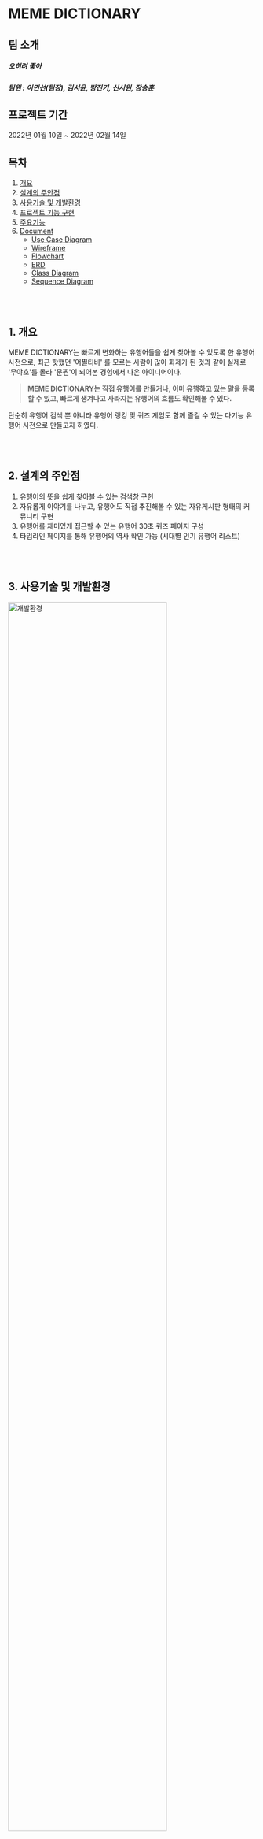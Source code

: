 # MEME DICTIONARY

## 팀 소개
##### 오히려 좋아
##### 팀원 : 이민선(팀장), 김서윤, 방진기, 신시원, 장승훈

## 프로젝트 기간
2022년 01월 10일 ~ 2022년 02월 14일

## 목차  
1. [개요](#1-개요)
2. [설계의 주안점](#2-설계의-주안점)
3. [사용기술 및 개발환경](#3-사용기술-및-개발환경)
4. [프로젝트 기능 구현](#4-프로젝트-기능-구현)
5. [주요기능](#5-주요기능)
6. [Document](#6-document)
   - [Use Case Diagram](#use-case-diagram)
   - [Wireframe](#wireframe)
   - [Flowchart](#flowchart)
   - [ERD](#erd)
   - [Class Diagram](#class-diagram)
   - [Sequence Diagram](#sequence-diagram)


<br/><br/>
## 1. 개요
MEME DICTIONARY는 빠르게 변화하는 유행어들을 쉽게 찾아볼 수 있도록 한 유행어 사전으로,
최근 핫했던 '어쩔티비' 를 모르는 사람이 많아 화제가 된 것과 같이
실제로 '무야호'를 몰라 '문찐'이 되어본 경험에서 나온 아이디어이다.


> **MEME DICTIONARY는 직접 유행어를 만들거나, 이미 유행하고 있는 말을 등록할 수 있고,
빠르게 생겨나고 사라지는 유행어의 흐름도 확인해볼 수 있다.**


단순히 유행어 검색 뿐 아니라 유행어 랭킹 및 퀴즈 게임도 함께 즐길 수 있는
다기능 유행어 사전으로 만들고자 하였다.


<br/><br/>
## 2. 설계의 주안점
1. 유행어의 뜻을 쉽게 찾아볼 수 있는 검색창 구현
2. 자유롭게 이야기를 나누고, 유행어도 직접 추진해볼 수 있는 자유게시판 형태의 커뮤니티 구현
3. 유행어를 재미있게 접근할 수 있는 유행어 30초 퀴즈 페이지 구성
4. 타임라인 페이지를 통해 유행어의 역사 확인 가능 (시대별 인기 유행어 리스트)


<br/><br/>
## 3. 사용기술 및 개발환경


<img src="https://user-images.githubusercontent.com/100409006/158173146-fffaf59d-92a3-4bcd-b8bc-f48fb61dda60.png" alt="개발환경" width="80%">

<table>
   <tr>
    <th colspan="3">사용기술 및 개발환경</th>
  </tr>
  
  <tr>
    <td rowspan="2">개발 언어</td>
    <td>FRONT</td>
    <td>html5, js, css3</td>
  </tr>
  <tr>
    <td>BACK</td>
    <td> java, Spring/jsp</td>
  </tr>
  <tr>
    <td>IDE</td>
    <td colspan="2">eclipse, sqldeveloper</td>
  </tr>
  <tr>
    <td>SERVER</td>
    <td colspan="2">Apache Tomcat 8.5</td>
  </tr>
  <tr>
    <td>DB</td>
    <td colspan="2">oracle 11g </td>
  </tr>
  <tr>
    <td>협업</td>
    <td colspan="2">GitHub</td>
  </tr>
</table>



<br/><br/>
## 4. 프로젝트 기능 구현

- 김서윤
  - **유행어 사전**
     - 유행어 사전 검색
     - 유행어 사전 등재 요청 (첨부파일)
     - 유행어 사전 수정/삭제 요청
     
  - **유행어 타임라인**
    - 시대에 따른 유행어 조회

- 방진기
  - **회원 관리**
    - 로그인
      - 화면 구현
      - 로그인 기능
      - 아이디 찾기
      - 비밀번호 재설정
    - 마이페이지
      - 내가 쓴 글, 댓글, 퀴즈 관리
      - 회원 정보 수정
      - 회원 탈퇴
      - 로그아웃
    - 관리자페이지
      - 회원 관리
      - 유행어 사전 관리
      - 게시판 관리
      - 퀴즈 관리

- 신시원
  - **회원 관리**
    - 로그인
      - 화면 구현
    - 마이페이지
      - 화면 구현
    - 관리자페이지
      - 화면 구현
  - **유행어 추진/자유게시판**
    - 화면 구현

- 이민선
    - **메인 페이지**
      - 화면 구현
    - **유행어 추진/자유게시판**
      - 게시글
        - 게시글 목록 및 상세페이지 조회, 등록(첨부파일), 수정, 삭제
        - 게시글 신고 / 추천
        - 관리자 : 게시글 숨기기 / 보이기
        - 비회원은 조회만 허용하며 관리자는 수정 비허용
      - 댓글
        - 댓글 목록 조회, 등록, 수정, 삭제
        - 로그인 시에만 작성 가능

    - **유행어 랭킹**
        - 유행어 사전 : 조회 수에 따른 랭킹
        - 유행어 추진 / 자유 게시판 : 추천 수에 따른 랭킹
        - 유행어 퀴즈 : 회원별 맞춘 갯수에 따른 랭킹
        - 페이지 별로 메인 랭킹을 달리 함

- 장승훈
  - **유행어 퀴즈**
    - 30초 랜덤 퀴즈 : 랜덤으로 퀴즈 가져오기(이미지, 객관식 문항)
    - 퀴즈 등록 : 퀴즈 유형에 따라 객관식 문항 등록, 다중 이미지 등록
    - 퀴즈 수정 : 퀴즈 유형에 따라 객관식 문항 수정, 다중 이미지 수정
    - 퀴즈 삭제 : 퀴즈 유형에 따라 객관식 문항 삭제, 다중 이미지 삭제
    - 퀴즈 결과 : 퀴즈와 사용자의 입력값을 가져와 출력 해주고 회원의 최고 기록을 저장
    - 퀴즈 신고 : 잘못된 문제를 신고할 수 있다.
<br/><br/>


## 5. 주요기능
#### 1. 메인 페이지
##### 좌측 카테고리 버튼을 통해 다른 페이지로 이동 가능
<img src="https://user-images.githubusercontent.com/100409006/159236398-ac1882fb-3e19-4f7e-bf2e-26a84af30d29.PNG" alt="메인페이지 1" width="70%">
<img src="https://user-images.githubusercontent.com/100409006/159236403-e5543a95-51c6-4c5b-8bea-bb912e9d32e9.PNG" alt="메인페이지 2 토글 목록" width="70%">

<br/><br/>

 
#### 2. 유행어 사전
###### 메인페이지에서 유행어 이름을 검색하면 상세 페이지 출력
- ###### 비회원
<img src="https://user-images.githubusercontent.com/100409006/159244608-8d3ce523-8590-44c2-8a91-e07fc8d53574.PNG" alt="유행어 사전 상세" width="70%">

- ###### 회원 (로그인 상태)
<img src="https://user-images.githubusercontent.com/100409006/159244609-d6537829-5c4c-4a3d-834d-4589ebe72083.PNG" alt="유행어 사전 (검색 시 나오는 상세페이지)_ 로그인상태" width="70%">

###### '의견 내기'를 통해 수정/삭제 요청
<img src="https://user-images.githubusercontent.com/100409006/159244612-45732894-44cc-473a-bb76-60bbde3dd3b8.PNG" alt="유행어 사전 의견 내기" width="70%">

###### 원하는 유행어가 등록되어 있지 않다면 '직접 등록하기' 버튼을 통해 등재 요청
<img src="https://user-images.githubusercontent.com/100409006/159244613-74b3c7d0-5999-473c-bc03-9eeaefc48c0a.PNG" alt="유행어 사전 새로 등록하기" width="70%">

<br/><br/>


#### 3. 유행어 추진/자유게시판

###### 게시글 목록페이지에서 제목을 누르면 상세페이지로 이동, 글쓰기 버튼을 누르면 게시글 작성 가능
<img src="https://user-images.githubusercontent.com/100409006/159236775-6d2a62dd-e765-487c-ba3d-ad1cb227f2cb.PNG" alt="게시글 목록" width="70%">


###### 게시글 등록
<img src="https://user-images.githubusercontent.com/100409006/159236777-41a752f8-7701-47f7-800a-e4bfdeb4068b.PNG" alt="게시글 등록" width="70%">


###### 게시글 상세 페이지, 게시글 수정/삭제 가능, 댓글 등록/수정/삭제 가능
<img src="https://user-images.githubusercontent.com/100409006/159236778-5749f67f-c1fd-4274-a04e-b386bf0bf6a0.PNG" alt="게시글 상세" width="70%">
<img src="https://user-images.githubusercontent.com/100409006/159236780-6f535821-db79-4528-87ce-c165eaa01bff.PNG" alt="게시글 수정" width="70%">
<img src="https://user-images.githubusercontent.com/100409006/159236781-cfa8586d-fadc-4a6b-adcb-5cf2c5531fa6.PNG" alt="게시글 수정 성공" width="70%">

###### 다른 사용자의 마음의 드는 게시글 추천 및 문제 게시글 신고
<img src="https://user-images.githubusercontent.com/100409006/159236787-bc4f5f85-7b6e-4e8e-97fb-7201aa529f36.PNG" alt="게시글 추천 가능" width="70%">

<br/><br/>

 
#### 4. 유행어 퀴즈
###### 카테고리의 '퀴즈 풀기' 탭을 통해 30초 랜덤 퀴즈 풀이
###### 풀이 중 정답과 오답이 표시되며 우측 상단에 30초 카운트다운
<img src="https://user-images.githubusercontent.com/100409006/159247283-a7fce05a-9d01-4404-97c6-3935c52f5447.PNG" alt="퀴즈 풀기" width="70%">

###### 30초가 지나면 결과창에서 내 풀이와 정답을 확인해볼 수 있으며, 오류가 있는 퀴즈는 신고 가능
<img src="https://user-images.githubusercontent.com/100409006/159245808-202a3615-0c4f-45ee-beff-397607e127ce.PNG" alt="퀴즈 결과" width="70%">
<img src="https://user-images.githubusercontent.com/100409006/159245810-313b25cf-35e3-4119-8ea9-951eaf25da55.PNG" alt="퀴즈 신고" width="70%">

###### '퀴즈 만들기' 탭을 통해 직접 퀴즈 등록 가능
<img src="https://user-images.githubusercontent.com/100409006/159245810-313b25cf-35e3-4119-8ea9-951eaf25da55.PNG" alt="유행어 퀴즈 등록" width="70%">



<br/><br/>


#### 5. 유행어 랭킹
###### 각 페이지에 맞는 랭킹을 메인으로 출력, 다른 랭킹 탭 클릭 시 해당 랭킹 확인 가능
<img src="https://user-images.githubusercontent.com/100409006/159244609-d6537829-5c4c-4a3d-834d-4589ebe72083.PNG" alt="유행어 사전 (검색 시 나오는 상세페이지)_ 로그인상태" width="70%">
<img src="https://user-images.githubusercontent.com/100409006/159236775-6d2a62dd-e765-487c-ba3d-ad1cb227f2cb.PNG" alt="게시글 목록" width="70%">
<img src="https://user-images.githubusercontent.com/100409006/159247283-a7fce05a-9d01-4404-97c6-3935c52f5447.PNG" alt="퀴즈 풀기" width="70%">
<br/><br/>


#### 6. 유행어 타임라인
###### 시기별로 가장 유행했던 유행어를 한 눈에 보고 해당 유행어 상세 페이지로 이동 가능
<img src="https://user-images.githubusercontent.com/100409006/159238560-ad564521-1882-4f03-a3ce-05439358cd7f.png" alt="타임라인" width="70%">

<br/><br/>


#### 7. 로그인 기능
###### 로그인 성공 시 메인 페이지로 이동하며, 회원가입, 아이디/비밀번호 찾기 성공 시 로그인 페이지로 이동할 수 있도록 안내

- ###### 회원가입
<img src="https://user-images.githubusercontent.com/100409006/160737377-bba377b8-ac2e-41b3-b9b4-4c5dfea93591.PNG" alt="회원가입" width="70%">

- ###### 로그인
<img src="https://user-images.githubusercontent.com/100409006/160737380-976461f9-c90d-403f-9946-8f345656b5a0.PNG" alt="로그인" width="70%">

###### 아이디 찾기 결과 해당 정보에 맞는 아이디를 출력
<img src="https://user-images.githubusercontent.com/100409006/160737374-7781af8d-3b0f-4a9e-89b2-24e5a51a0ef0.PNG" alt="아이디 찾기" width="70%">
<img src="https://user-images.githubusercontent.com/100409006/160737373-f6d7b8b6-b24b-49dd-9346-28f8890cbd18.PNG" alt="아이디 찾기 결과" width="70%">

###### 비밀번호 찾기 결과 해당 아이디의 비밀번호를 재설정 할 수 있음
<img src="https://user-images.githubusercontent.com/100409006/160737370-c03d5166-b21d-446b-b083-60cf649e0cd4.PNG" alt="비밀번호 찾기" width="70%">
<img src="https://user-images.githubusercontent.com/100409006/160737382-d158d5ed-c768-439a-9f20-b58229f4ba60.PNG" alt="비밀번호 재설정" width="70%">


<br/><br/>


#### 8. 마이페이지
###### 내가 작성한 글의 제목을 누르면 해당 게시글 상세 페이지로 이동하고, 수정 및 삭제 가능
<img src="https://user-images.githubusercontent.com/100409006/160742939-1d1ec86e-6e9d-42ce-a0eb-096a01450b75.PNG" alt="마이페이지 나의 게시글" width="70%">

###### 내가 작성한 퀴즈의 수정 및 삭제 가능
<img src="https://user-images.githubusercontent.com/100409006/160742930-e9f5a487-0a8c-4ec8-a4d6-8a5f8dac1a10.PNG" alt="마이페이지 나의 퀴즈" width="70%">

###### 내가 작성한 댓글의 내용을 누르면 해당 게시글로 이동한다.
<img src="https://user-images.githubusercontent.com/100409006/160742938-c244db0c-5b06-4ea7-a87e-7a6fa2a53699.PNG" alt="마이페이지 나의 댓글" width="70%">

###### 회원 정보 수정에서 비밀번호와 이메일 수정 가능
<img src="https://user-images.githubusercontent.com/100409006/160742934-4286ad13-fe9b-4c8e-83bb-174329efe917.PNG" alt="회원 정보 수정" width="70%">

- ###### 회원 탈퇴
<img src="https://user-images.githubusercontent.com/100409006/160742933-06157a35-2646-4b67-8430-779242dcf584.PNG" alt="회원 탈퇴" width="70%">


<br/><br/>

#### 9. 관리자페이지
- ###### 메인
<img src="https://user-images.githubusercontent.com/100409006/160752630-1b25f451-afa0-425f-90bd-318a90a6cb89.PNG" alt="메인" width="70%">

- ###### 회원관리
<img src="https://user-images.githubusercontent.com/100409006/160752640-71bf5a7f-a2f7-492d-94f2-f82b0c09938c.PNG" alt="회원관리" width="70%">

- ###### 유행어 사전
<img src="https://user-images.githubusercontent.com/100409006/160752636-9ca9d2b3-7e48-4765-881a-91bf9115c04b.PNG" alt="유행어 사전 관리 - 전체" width="70%">
<img src="https://user-images.githubusercontent.com/100409006/160752633-6b3ce5a2-98bb-43a1-8c5a-831b1239f291.PNG" alt="유행어 사전 관리 - 사전 등재 요청" width="70%">
<img src="https://user-images.githubusercontent.com/100409006/160752635-9f592d07-239b-4fa7-8aa9-568ff0540125.PNG" alt="유행어 사전 관리 - 사전 수정 삭제 요청" width="70%">

- ###### 유행어 추진/자유게시판
   ###### 신고된 게시글을 숨길 수 있고, 숨긴 글 목록에서 다시 보이게 설정 가능. 게시글 제목을 누르면 해당 게시글로 이동하도록 구현
<img src="https://user-images.githubusercontent.com/100409006/160752624-8d1bff79-f3a9-4da8-a70e-a168f29c78f1.PNG" alt="게시판 - 전체" width="70%">
<img src="https://user-images.githubusercontent.com/100409006/160752627-658d0260-cc63-4546-be3d-e6bf7d5814c4.PNG" alt="게시판 - 신고 글" width="70%">
<img src="https://user-images.githubusercontent.com/100409006/160752624-8d1bff79-f3a9-4da8-a70e-a168f29c78f1.PNG" alt="게시판 - 숨긴 글" width="70%">

- ###### 유행어 퀴즈
   ###### 등록된 퀴즈의 수정 및 삭제 가능
<img src="https://user-images.githubusercontent.com/100409006/160752637-eb754de2-80ba-4b95-b27c-1799e818fe57.PNG" alt="퀴즈 - 전체" width="70%">
<img src="https://user-images.githubusercontent.com/100409006/160752639-e8b2f1aa-3830-43ec-8f3a-a53dca80aa20.PNG" alt="퀴즈 -신고된 퀴즈 목록" width="70%">


<br/><br/><br/>


## 6. Document
### Use Case Diagram
<img src="https://user-images.githubusercontent.com/100409006/158661233-24bf03e3-1299-43b3-9392-7e043bc2a829.PNG" alt="회원관리" width="50%"><img src="https://user-images.githubusercontent.com/100409006/158661236-6335097b-b107-4549-9732-d761a095b17f.PNG" alt="유행어사전" width="50%">
<img src="https://user-images.githubusercontent.com/100409006/158661239-478f054e-e649-4249-ba17-5aaaff0ba6b2.PNG" alt="게시판" width="50%"><img src="https://user-images.githubusercontent.com/100409006/158661221-c65dfd0a-1597-42c2-8e68-1cf3c75482a2.PNG" alt="퀴즈" width="50%">
<img src="https://user-images.githubusercontent.com/100409006/158661228-45d8e97f-aa02-4f05-8931-448f6068ef41.PNG" alt="타임라인" width="50%"><img src="https://user-images.githubusercontent.com/100409006/158661230-f852628d-79ce-49bc-83c5-9344be7e4634.PNG" alt="랭킹" width="50%">


<br><br>

### Wireframe
[MEME DICTIONARY - 와이어프레임](https://github.com/mingulee-devel/flutter_kdubus-app/files/8301714/-.-.pdf)

##### 회원
<img src="https://user-images.githubusercontent.com/100409006/158964978-ee145058-5a10-4abb-ba71-df7f6ab6cdc9.PNG" alt="이미지" width="50%"><img src="https://user-images.githubusercontent.com/100409006/158964979-2bd49202-bff6-435f-b7e5-bc81c8498054.PNG" alt="이미지" width="50%">
<img src="https://user-images.githubusercontent.com/100409006/158964980-c9368fb4-58f4-4d76-be85-128ec3ad31b1.PNG" alt="이미지" width="50%"><img src="https://user-images.githubusercontent.com/100409006/158964973-391d2505-1950-45a0-9c5e-303d9aac331f.PNG" alt="이미지" width="50%">
<img src="https://user-images.githubusercontent.com/100409006/158964977-2af9203f-bd88-47a9-ad1a-d083ce1d19ca.PNG" alt="이미지" width="50%">

<img src="https://user-images.githubusercontent.com/100409006/158965275-f4067a30-4dc8-4334-bfb6-dd5e11e56184.PNG" alt="이미지" width="50%"><img src="https://user-images.githubusercontent.com/100409006/158965279-b15a1966-956f-4607-991e-8a03a2c8057f.PNG" alt="이미지" width="50%">
<img src="https://user-images.githubusercontent.com/100409006/158965281-9ba03422-5ade-4e06-9c3d-3b5837352506.PNG" alt="이미지" width="50%"><img src="https://user-images.githubusercontent.com/100409006/158965266-31ca9b79-e652-4e31-a66e-09aeb00d44fe.PNG" alt="이미지" width="50%">
<img src="https://user-images.githubusercontent.com/100409006/158965270-8da91ede-e1ff-4886-9937-933d8729f151.PNG" alt="이미지" width="50%">

<img src="https://user-images.githubusercontent.com/100409006/158965577-3507a6ee-b9e5-4ef5-8f38-67ccd2e51e80.PNG" alt="이미지" width="50%"><img src="https://user-images.githubusercontent.com/100409006/158965580-d255476b-4a18-4275-b6b9-2b8ec8f8343f.PNG" alt="이미지" width="50%">
<img src="https://user-images.githubusercontent.com/100409006/158965582-51676423-b7ad-4f9f-be54-716b0850dfd9.PNG" alt="이미지" width="50%"><img src="https://user-images.githubusercontent.com/100409006/158965584-98ceb542-78c8-44b6-9c74-006ba504f7e8.PNG" alt="이미지" width="50%">
<img src="https://user-images.githubusercontent.com/100409006/158965585-3a13a00c-de39-4708-af8c-84ad99a61f8f.PNG" alt="이미지" width="50%"><img src="https://user-images.githubusercontent.com/100409006/158965587-3b97370d-5288-445e-9132-f3e298ab4672.PNG" alt="이미지" width="50%">
<img src="https://user-images.githubusercontent.com/100409006/158965570-4769736f-4b5f-47b3-9c4b-bfa60d2f4d99.PNG" alt="이미지" width="50%">

##### 사전 & 타임라인
<img src="https://user-images.githubusercontent.com/100409006/158965863-f5e999e7-4d26-4819-a018-6be13124db0b.PNG" alt="이미지" width="50%"><img src="https://user-images.githubusercontent.com/100409006/158965855-8918a849-1cd4-41a1-88b8-66d89a233b80.PNG" alt="이미지" width="50%">
<img src="https://user-images.githubusercontent.com/100409006/158965860-85e0149f-74ca-4fdb-867f-c63bc12c95de.PNG" alt="이미지" width="50%"><img src="https://user-images.githubusercontent.com/100409006/158965861-bd52fb8f-ad2d-42bd-a182-7eee083fcd1e.PNG" alt="이미지" width="50%">

##### 게시판
<img src="https://user-images.githubusercontent.com/100409006/158966013-6a22f256-824d-42c4-b106-4a21f94ec750.PNG" alt="이미지" width="50%"><img src="https://user-images.githubusercontent.com/100409006/158966016-eeb6ad1b-5e9b-4872-a838-41a584a5a006.PNG" alt="이미지" width="50%">
<img src="https://user-images.githubusercontent.com/100409006/158966019-09cd4a02-dd94-40a8-904b-c833768910b8.PNG" alt="이미지" width="50%"><img src="https://user-images.githubusercontent.com/100409006/158966022-76d83026-aaa4-4f59-8bd2-1025272abbbe.PNG" alt="이미지" width="50%">
<img src="https://user-images.githubusercontent.com/100409006/158966023-1025def3-d275-4940-9b9e-d387e43efa1e.PNG" alt="이미지" width="50%"><img src="https://user-images.githubusercontent.com/100409006/158966024-f409ecf6-ec70-4ed4-819e-9846975602a5.PNG" alt="이미지" width="50%">
<img src="https://user-images.githubusercontent.com/100409006/158966011-6ed336ec-8ea2-4af8-8455-c22545ef4ec6.PNG" alt="이미지" width="50%">

##### 퀴즈
<img src="https://user-images.githubusercontent.com/100409006/158966238-72f65a49-55c4-4370-a619-ff46c11d53e1.PNG" alt="이미지" width="50%"><img src="https://user-images.githubusercontent.com/100409006/158966242-e225f260-fb6b-4718-a19c-17655d548402.PNG" alt="이미지" width="50%">
<img src="https://user-images.githubusercontent.com/100409006/158966245-834361af-4174-4743-a0f5-bf89d1069c32.PNG" alt="이미지" width="50%"><img src="https://user-images.githubusercontent.com/100409006/158966247-d1fbb931-972a-4805-8e9f-fead2d56f66b.PNG" alt="이미지" width="50%">
<img src="https://user-images.githubusercontent.com/100409006/158966249-d933e9cf-75b7-4937-94a9-7fd34293e4f5.PNG" alt="이미지" width="50%"><img src="https://user-images.githubusercontent.com/100409006/158966232-c7d201a7-db5a-4b2e-9515-dc9c459df25e.PNG" alt="이미지" width="50%">


<br><br>

### Flowchart

##### 사용자
<img src="https://user-images.githubusercontent.com/100409006/158662408-5f9dad17-fb55-4fba-9ad1-03b364d2aad8.png" alt="사용자" width="70%">


##### 관리자
<img src="https://user-images.githubusercontent.com/100409006/158662402-ce8144e8-a2cb-425a-a4d5-b68da28cbf27.png" alt="관리자" width="70%">

<!--
<img src="https://user-images.githubusercontent.com/100409006/158661773-26b53041-6d9e-4ad1-89b2-f63f76e37519.PNG" alt="사용자 플로우차트" width="50%"><img src="https://user-images.githubusercontent.com/100409006/158661778-d35af87c-5180-4db1-8b3c-179196d6f250.PNG" alt="로그인 유행어사전" width="50%">
<img src="https://user-images.githubusercontent.com/100409006/158661780-0ee58ecf-e085-40b8-a8e2-a69610dda4de.PNG" alt="게시판 랭킹" width="50%"><img src="https://user-images.githubusercontent.com/100409006/158661760-d46b4480-060d-4b5e-af35-d587970c1667.PNG" alt="퀴즈 타임라인" width="50%">
<img src="https://user-images.githubusercontent.com/100409006/158661764-ab5b5b12-dd4d-4e17-ba48-82e4975acc8e.PNG" alt="관리자" width="50%"><img src="https://user-images.githubusercontent.com/100409006/158661768-7f724da8-98a6-44b0-9c87-6b4b29359aff.PNG" alt="회원 사전" width="50%">
<img src="https://user-images.githubusercontent.com/100409006/158661770-91bd41d5-8226-4a4d-92b1-fb227d3710c0.PNG" alt="게시판 퀴즈" width="50%">
-->

<br><br>
### ERD
##### 회원 (논리, 물리)
<img src="https://user-images.githubusercontent.com/100409006/158663932-ace87749-8e02-4de3-b3a8-bff43170e7dc.PNG" alt="회원 논리" width="300px"> <img src="https://user-images.githubusercontent.com/100409006/158663933-98da7e7a-3e21-47c8-bec2-aee20f809ecb.PNG" alt="회원 물리" width="400px">
##### 유행어 사전 (논리, 물리)
<img src="https://user-images.githubusercontent.com/100409006/158663923-540c249e-995d-465a-a654-a97946c6f924.PNG" alt="사전 논리" width="500px"> <img src="https://user-images.githubusercontent.com/100409006/158663926-8748df9f-9159-479a-bd40-67679c9d33b7.PNG" alt="사전 물리" width="500px">
##### 유행어 추진 / 자유게시판 (논리, 물리)
<img src="https://user-images.githubusercontent.com/100409006/158663912-a7207a2c-f574-4747-bce7-78e8e359b18d.PNG" alt="게시판 논리" width="500px"> <img src="https://user-images.githubusercontent.com/100409006/158663921-8f4ed0c8-848c-4a0f-9eb6-797a118348e7.PNG" alt="게시판 물리" width="500px">
##### 유행어 퀴즈 (논리, 물리)
<img src="https://user-images.githubusercontent.com/100409006/158663927-3e78ab51-9d7a-447f-958a-23fdd5179f1a.PNG" alt="퀴즈 논리" width="500px"> <img src="https://user-images.githubusercontent.com/100409006/158663928-d53e3ec3-33f3-4aa6-991e-d47166a8ad85.PNG" alt="퀴즈 물리" width="500px">


<br/><br/>


##### 테이블 기술서
<img src="https://user-images.githubusercontent.com/100409006/158596658-c7f483d7-df2f-4d4e-a4ed-c48a9e5a95e8.PNG" alt="member_tbl" width="50%">

<img src="https://user-images.githubusercontent.com/100409006/158596639-17d73031-103d-4a21-8b35-240d4013cdf9.PNG" alt="meme_tbl" width="50%"><img src="https://user-images.githubusercontent.com/100409006/158596643-4b17c744-b4cf-4e8f-80d6-35e6173e375a.PNG" alt="meme_file, meme_request" width="50%">

<img src="https://user-images.githubusercontent.com/100409006/158596646-a2e639b7-f9fe-4c1d-a10a-14faea75e249.PNG" alt="board_tbl" width="50%"><img src="https://user-images.githubusercontent.com/100409006/158596648-a36547c2-3c37-402e-83fd-1d6a279073c1.PNG" alt="board_file,recommend_tbl" width="50%">
<img src="https://user-images.githubusercontent.com/100409006/158596649-c8df9221-9038-4fa7-bf5e-0994eb77dd1c.PNG" alt="comment_tbl" width="50%">

<img src="https://user-images.githubusercontent.com/100409006/158596652-51397041-1d44-4b31-b703-85764aaf0e55.PNG" alt="quiz_tbl" width="50%"><img src="https://user-images.githubusercontent.com/100409006/158596653-673040e5-bbd0-4d78-897c-02402c6fd323.PNG" alt="quiz_file, quiz_ch" width="50%">
<img src="https://user-images.githubusercontent.com/100409006/158596654-86d7c5c1-82bb-4e84-b812-518ca6b0c2d2.PNG" alt="quiz_best, report_tbl" width="50%">

<br/><br/>

### Class Diagram
<img src="https://user-images.githubusercontent.com/100409006/158534222-528fdb32-1a03-40f1-b39e-35cf61c5dd52.PNG" alt="회원관리" width="50%"><img src="https://user-images.githubusercontent.com/100409006/158534225-cb7f97f1-c642-4a7e-8d69-83fc8e6c5c15.PNG" alt="유행어사전" width="50%">
<img src="https://user-images.githubusercontent.com/100409006/158534229-162b5c91-6a94-4d7c-8d59-5e0c13e07e37.PNG" alt="유행어 추진/자유게시판" width="50%"><img src="https://user-images.githubusercontent.com/100409006/158534231-f3b441ea-8fe9-4637-8f8e-acaff1c4a09e.PNG" alt="유행어퀴즈" width="50%">
<img src="https://user-images.githubusercontent.com/100409006/158534232-cb5037d0-8605-4800-8e00-75a8aa8a666a.PNG" alt="타임라인" width="50%"><img src="https://user-images.githubusercontent.com/100409006/158534235-45efffe5-3154-4f06-8aa5-1b6422adfb8e.PNG" alt="랭킹" width="50%">

<br/><br/>

### Sequence Diagram
##### 회원 관리
<img src="https://user-images.githubusercontent.com/100409006/158545112-22b06b38-9854-4fe7-8141-1b4008b6504b.PNG" alt="회원관리 : 회원가입" width="50%"><img src="https://user-images.githubusercontent.com/100409006/158545114-8d0aaede-353f-4d9e-9978-119044063c02.PNG" alt="회원관리 : 로그인" width="50%">
<img src="https://user-images.githubusercontent.com/100409006/158545116-d7261c14-af66-4285-b2ac-655857de510c.PNG" alt="회원관리 : 아이디 비번 찾기" width="50%">


<img src="https://user-images.githubusercontent.com/100409006/158545118-d96d362f-0bcb-4774-b34b-12dd5dfc4557.PNG" alt="마이페이지 : 내가 쓴 글" width="50%"><img src="https://user-images.githubusercontent.com/100409006/158545121-ae3b9394-e3d4-47cd-b13f-dcc463b0ad1f.PNG" alt="마이페이지 : 내가 쓴 댓글" width="50%">
<img src="https://user-images.githubusercontent.com/100409006/158545125-1bfc86eb-f2aa-4b1d-b7a1-33c4545ccec8.PNG" alt="마이페이지 : 내가 만든 퀴즈" width="50%"><img src="https://user-images.githubusercontent.com/100409006/158545127-9f69f101-3d13-4060-834d-ba280a98e78b.PNG" alt="마이페이지 : 회원 정보 수정" width="50%">
<img src="https://user-images.githubusercontent.com/100409006/158545129-5a3c1247-6e86-45a7-b994-a73574c60ec3.PNG" alt="마이페이지 : 회원 탈퇴" width="50%">


<img src="https://user-images.githubusercontent.com/100409006/158545130-4c121ad9-6180-42a6-9740-20d3f29a64ce.PNG" alt="관리자 : 회원관리" width="50%"><img src="https://user-images.githubusercontent.com/100409006/158545099-2d2c4609-4ad5-48ab-80ce-4f951b51c729.PNG" alt="관리자 : 사전관리" width="50%">
<img src="https://user-images.githubusercontent.com/100409006/158545108-4adc2455-9c84-4ea2-8b77-0e7904a4fb08.PNG" alt="관리자 : 게시글관리" width="50%"><img src="https://user-images.githubusercontent.com/100409006/158545110-a77ebc1e-699f-4470-beb7-0db1a7db2d6e.PNG" alt="관리자 : 퀴즈 관리" width="50%">

<br/><br/>

##### 유행어 사전
<img src="https://user-images.githubusercontent.com/100409006/158546871-4ae58c1a-ce6a-4ae0-83ce-846fb51b0a9a.PNG" alt="이미지" width="50%"><img src="https://user-images.githubusercontent.com/100409006/158546864-1272e921-51de-42cd-b61b-271499b4446f.PNG" alt="이미지" width="50%"><img src="https://user-images.githubusercontent.com/100409006/158546869-8bcefb84-deb1-45dd-ae3a-fd091b05d59d.PNG" alt="이미지" width="50%">

<br/><br/>

##### 유행어 추진/자유 게시판
<img src="https://user-images.githubusercontent.com/100409006/158549565-2554e19d-9d98-44cf-ab1f-47df284f1b62.PNG" alt="게시글리스트" width="50%"><img src="https://user-images.githubusercontent.com/100409006/158549571-b02e0760-646f-4e37-af8f-ac49e640b6c5.PNG" alt="상세페이지" width="50%">
<img src="https://user-images.githubusercontent.com/100409006/158549566-44efe89e-6573-4c99-95f6-974590b1770f.PNG" alt="게시글 등록" width="50%"><img src="https://user-images.githubusercontent.com/100409006/158549573-d4b8f219-47fa-4016-adec-5dd3a237118a.PNG" alt="게시글 수정" width="50%">
<img src="https://user-images.githubusercontent.com/100409006/159484562-f6cdc926-b01a-456e-aa85-9903de7b09ff.png" alt="게시글 삭제" width="50%">


<img src="https://user-images.githubusercontent.com/100409006/158549577-89d951c3-d4ae-4a9e-9c6f-bf0e2c8dcbd3.PNG" alt=" 게시글 추천" width="50%"><img src="https://user-images.githubusercontent.com/100409006/158549536-b6a38e9e-0b9c-4461-a95d-ce27abe102a1.PNG" alt="게시글 신고" width="50%">
<img src="https://user-images.githubusercontent.com/100409006/158549542-906cac81-f7c3-458a-acef-3d7aa16f3dee.PNG" alt="게시글 숨기기" width="50%"><img src="https://user-images.githubusercontent.com/100409006/158549546-fbca65d8-839b-4738-badd-ed674bafef45.PNG" alt="게시글 보이기" width="50%">


<img src="https://user-images.githubusercontent.com/100409006/158549552-55fa39cd-2ec8-4f58-a7bb-43ea221e6c1c.PNG" alt="댓글 리스트" width="50%"><img src="https://user-images.githubusercontent.com/100409006/158549556-9aaa5418-fabc-465b-99e1-149498f15bd0.PNG" alt="댓글 등록" width="50%">
<img src="https://user-images.githubusercontent.com/100409006/158549561-c95db1a7-d049-4143-ad94-df9ca4bc4ce1.PNG" alt="댓글 수정" width="50%"><img src="https://user-images.githubusercontent.com/100409006/158549563-5398d9df-27d8-48e9-a168-fe451a7ff0b0.PNG" alt="댓글 삭제" width="50%">

<br/><br/>

##### 유행어 퀴즈
<img src="https://user-images.githubusercontent.com/100409006/158550226-33ad7fa1-76f0-4c04-8f70-3f39e2912eb8.PNG" alt="퀴즈 등록" width="50%"><img src="https://user-images.githubusercontent.com/100409006/158550229-9e0499b0-069b-4c66-b09d-4745e761814c.PNG" alt="퀴즈 수정" width="50%">
<img src="https://user-images.githubusercontent.com/100409006/158550236-80850c3b-98ab-43b9-bb34-ba959ee154fc.PNG" alt="퀴즈 삭제" width="50%"><img src="https://user-images.githubusercontent.com/100409006/158550240-1e3a803a-3027-4dbe-8d5d-21ae4ae24210.PNG" alt="랜덤 퀴즈" width="50%">
<img src="https://user-images.githubusercontent.com/100409006/158550245-0d358900-c3b2-4b7b-80be-54c494043fa1.PNG" alt="퀴즈결과" width="50%"><img src="https://user-images.githubusercontent.com/100409006/158550222-12afdf05-0f4d-474a-a42f-090fd868400c.PNG" alt="퀴즈신고" width="50%">

<br/><br/>

##### 유행어 타임라인
<img src="https://user-images.githubusercontent.com/100409006/158550596-1af24c79-19ee-4d76-a20d-5d03f66e20b5.PNG" alt="타임라인" width="50%">

<br/><br/>

##### 랭킹
<img src="https://user-images.githubusercontent.com/100409006/158550612-e2658bcb-ac6a-49f9-a8fa-9fcb2272c9c6.PNG" alt="랭킹" width="50%">
